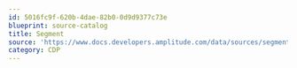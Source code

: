 ```yaml
---
id: 5016fc9f-620b-4dae-82b0-0d9d9377c73e
blueprint: source-catalog
title: Segment
source: 'https://www.docs.developers.amplitude.com/data/sources/segment'
category: CDP
---
```

